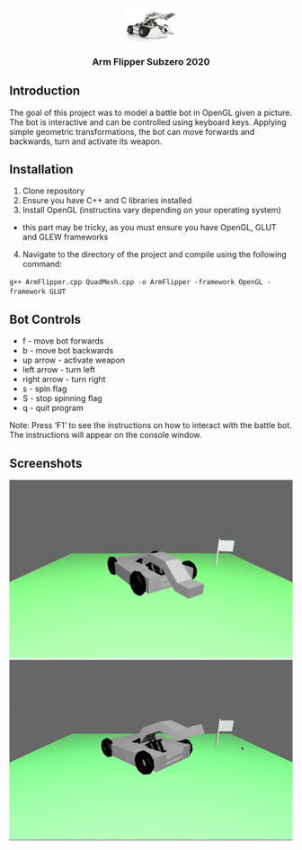 <p align="center">
  <img src="battlebot-reference.jpg" width="100" alt="reference">
</p>                                                                  
<h3 align="center">Arm Flipper Subzero 2020</h3>

## Introduction
The goal of this project was to model a battle bot in OpenGL given a picture. The bot is interactive and can be controlled using keyboard keys. Applying simple geometric transformations, the bot can move forwards and backwards, turn and activate its weapon. 

## Installation
1. Clone repository
2. Ensure you have C++ and C libraries installed
3. Install OpenGL (instructins vary depending on your operating system)
- this part may be tricky, as you must ensure you have OpenGL, GLUT and GLEW frameworks
4. Navigate to the directory of the project and compile using the following command:

``g++ ArmFlipper.cpp QuadMesh.cpp -o ArmFlipper -framework OpenGL -framework GLUT``

## Bot Controls
 * f - move bot forwards 
 * b - move bot backwards 
 * up arrow - activate weapon
 * left arrow - turn left 
 * right arrow - turn right
 * s - spin flag
 * S - stop spinning flag
 * q - quit program

Note: Press ‘F1’ to see the instructions on how to interact with the battle bot. The instructions will appear on the console window.

## Screenshots
![bot screenshot](https://github.com/sakship2000/BattleBot-Project/blob/main/battlebot%20screenshot.png?raw=true)
![bot activated](https://github.com/sakship2000/BattleBot-Project/blob/main/bot%20weapon%20activated.png?raw=true)
